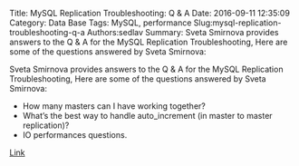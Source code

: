 Title: MySQL Replication Troubleshooting: Q & A
Date: 2016-09-11 12:35:09
Category: Data Base
Tags: MySQL, performance
Slug:mysql-replication-troubleshooting-q-a
Authors:sedlav
Summary: Sveta Smirnova provides answers to the Q &amp; A for the MySQL Replication Troubleshooting, Here are some of the questions answered by Sveta Smirnova:

Sveta Smirnova provides answers to the Q &amp; A for the MySQL Replication Troubleshooting, Here are some of the questions answered by Sveta Smirnova:

* How many masters can I have working together?
* What’s the best way to handle auto_increment (in master to master replication)?
* IO performances questions.

[Link](https://www.percona.com/blog/2016/09/08/mysql-replication-troubleshooting-q/)
